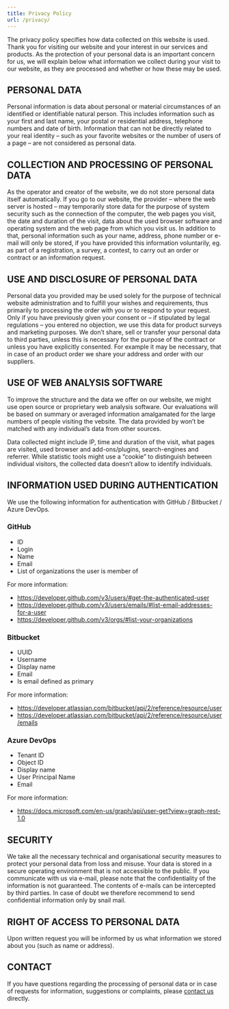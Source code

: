 ```yaml
---
title: Privacy Policy
url: /privacy/
---
```


The privacy policy specifies how data collected on this website is used. Thank you for visiting our website and your interest in our services and products. As the protection of your personal data is an important concern for us, we will explain below what information we collect during your visit to our website, as they are processed and whether or how these may be used.

## PERSONAL DATA

Personal information is data about personal or material circumstances of an identified or identifiable natural person. This includes information such as your first and last name, your postal or residential address, telephone numbers and date of birth. Information that can not be directly related to your real identity – such as your favorite websites or the number of users of a page – are not considered as personal data.

## COLLECTION AND PROCESSING OF PERSONAL DATA

As the operator and creator of the website, we do not store personal data itself automatically. If you go to our website, the provider – where the web server is hosted – may temporarily store data for the purpose of system security such as the connection of the computer, the web pages you visit, the date and duration of the visit, data about the used browser software and operating system and the web page from which you visit us. In addition to that, personal information such as your name, address, phone number or e-mail will only be stored, if you have provided this information voluntarily, eg. as part of a registration, a survey, a contest, to carry out an order or contract or an information request.

## USE AND DISCLOSURE OF PERSONAL DATA

Personal data you provided may be used solely for the purpose of technical website administration and to fulfill your wishes and requirements, thus primarily to processing the order with you or to respond to your request. Only if you have previously given your consent or – if stipulated by legal regulations – you entered no objection, we use this data for product surveys and marketing purposes. We don’t share, sell or transfer your personal data to third parties, unless this is necessary for the purpose of the contract or unless you have explicitly consented. For example it may be necessary, that in case of an product order we share your address and order with our suppliers.

## USE OF WEB ANALYSIS SOFTWARE

To improve the structure and the data we offer on our website, we might use open source or proprietary web analysis software. Our evaluations will be based on summary or averaged information amalgamated for the large numbers of people visiting the vebsite. The data provided by won’t be matched with any individual’s data from other sources.

Data collected might include IP, time and duration of the visit, what pages are visited, used browser and add-ons/plugins, search-engines and referrer. While statistic tools might use a “cookie” to distinguish between individual visitors, the collected data doesn’t allow to identify individuals.

## INFORMATION USED DURING AUTHENTICATION

We use the following information for authentication with GitHub / Bitbucket / Azure DevOps.

### GitHub
* ID
* Login
* Name
* Email
* List of organizations the user is member of

For more information:
* https://developer.github.com/v3/users/#get-the-authenticated-user
* https://developer.github.com/v3/users/emails/#list-email-addresses-for-a-user
* https://developer.github.com/v3/orgs/#list-your-organizations

### Bitbucket
* UUID
* Username
* Display name
* Email
* Is email defined as primary

For more information:
* https://developer.atlassian.com/bitbucket/api/2/reference/resource/user
* https://developer.atlassian.com/bitbucket/api/2/reference/resource/user/emails

### Azure DevOps
* Tenant ID
* Object ID
* Display name
* User Principal Name
* Email

For more information:
* https://docs.microsoft.com/en-us/graph/api/user-get?view=graph-rest-1.0

## SECURITY

We take all the necessary technical and organisational security measures to protect your personal data from loss and misuse. Your data is stored in a secure operating environment that is not accessible to the public. If you communicate with us via e-mail, please note that the confidentiality of the information is not guaranteed. The contents of e-mails can be intercepted by third parties. In case of doubt we therefore recommend to send confidential information only by snail mail.

## RIGHT OF ACCESS TO PERSONAL DATA

Upon written request you will be informed by us what information we stored about you (such as name or address).

## CONTACT

If you have questions regarding the processing of personal data or in case of requests for information, suggestions or complaints, please [contact us](/#sonarcloud#/about/contact) directly.
